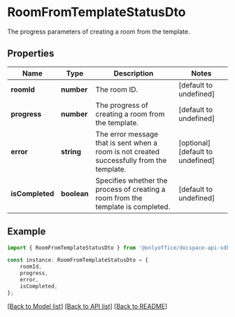 # RoomFromTemplateStatusDto

The progress parameters of creating a room from the template.

## Properties

Name | Type | Description | Notes
------------ | ------------- | ------------- | -------------
**roomId** | **number** | The room ID. | [default to undefined]
**progress** | **number** | The progress of creating a room from the template. | [default to undefined]
**error** | **string** | The error message that is sent when a room is not created successfully from the template. | [optional] [default to undefined]
**isCompleted** | **boolean** | Specifies whether the process of creating a room from the template is completed. | [default to undefined]

## Example

```typescript
import { RoomFromTemplateStatusDto } from '@onlyoffice/docspace-api-sdk';

const instance: RoomFromTemplateStatusDto = {
    roomId,
    progress,
    error,
    isCompleted,
};
```

[[Back to Model list]](../README.md#documentation-for-models) [[Back to API list]](../README.md#documentation-for-api-endpoints) [[Back to README]](../README.md)
